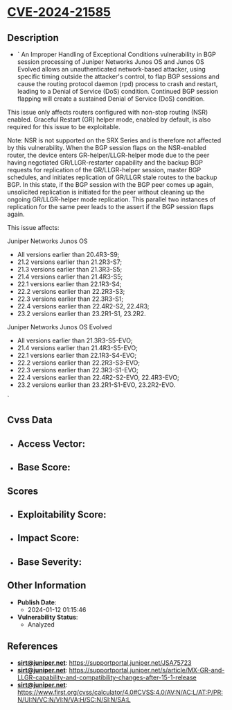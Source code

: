 
# [CVE-2024-21585](https://supportportal.juniper.net/JSA75723)

## Description

- `
An Improper Handling of Exceptional Conditions vulnerability in BGP session processing of Juniper Networks Junos OS and Junos OS Evolved allows an unauthenticated network-based attacker, using specific timing outside the attacker's control, to flap BGP sessions and cause the routing protocol daemon (rpd) process to crash and restart, leading to a Denial of Service (DoS) condition. Continued BGP session flapping will create a sustained Denial of Service (DoS) condition.

This issue only affects routers configured with non-stop routing (NSR) enabled. Graceful Restart (GR) helper mode, enabled by default, is also required for this issue to be exploitable.

Note: NSR is not supported on the SRX Series and is therefore not affected by this vulnerability.
When the BGP session flaps on the NSR-enabled router, the device enters GR-helper/LLGR-helper mode due to the peer having negotiated GR/LLGR-restarter capability and the backup BGP requests for replication of the GR/LLGR-helper session, master BGP schedules, and initiates replication of GR/LLGR stale routes to the backup BGP. In this state, if the BGP session with the BGP peer comes up again, unsolicited replication is initiated for the peer without cleaning up the ongoing GR/LLGR-helper mode replication. This parallel two instances of replication for the same peer leads to the assert if the BGP session flaps again.

This issue affects:

Juniper Networks Junos OS



  *  All versions earlier than 20.4R3-S9;
  *  21.2 versions earlier than 21.2R3-S7;
  *  21.3 versions earlier than 21.3R3-S5;
  *  21.4 versions earlier than 21.4R3-S5;
  *  22.1 versions earlier than 22.1R3-S4;
  *  22.2 versions earlier than 22.2R3-S3;
  *  22.3 versions earlier than 22.3R3-S1;
  *  22.4 versions earlier than 22.4R2-S2, 22.4R3;
  *  23.2 versions earlier than 23.2R1-S1, 23.2R2.




Juniper Networks Junos OS Evolved



  *  All versions earlier than 21.3R3-S5-EVO;
  *  21.4 versions earlier than 21.4R3-S5-EVO;
  *  22.1 versions earlier than 22.1R3-S4-EVO;
  *  22.2 versions earlier than 22.2R3-S3-EVO;
  *  22.3 versions earlier than 22.3R3-S1-EVO;
  *  22.4 versions earlier than 22.4R2-S2-EVO, 22.4R3-EVO;
  *  23.2 versions earlier than 23.2R1-S1-EVO, 23.2R2-EVO.






`

## Cvss Data

- **Access Vector**:
  - 
- **Base Score**:
  - 

## Scores

- **Exploitability Score**:
  - 
- **Impact Score**:
  - 
- **Base Severity**:
  - 

## Other Information

- **Publish Date**:
  - 2024-01-12 01:15:46
- **Vulnerability Status**:
  - Analyzed

## References

- **sirt@juniper.net**: https://supportportal.juniper.net/JSA75723
- **sirt@juniper.net**: https://supportportal.juniper.net/s/article/MX-GR-and-LLGR-capability-and-compatibility-changes-after-15-1-release
- **sirt@juniper.net**: https://www.first.org/cvss/calculator/4.0#CVSS:4.0/AV:N/AC:L/AT:P/PR:N/UI:N/VC:N/VI:N/VA:H/SC:N/SI:N/SA:L
